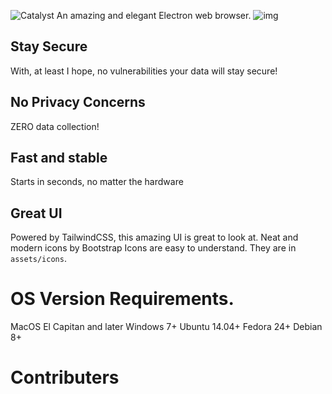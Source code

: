 ![Catalyst](https://raw.githubusercontent.com/JaydenDev/Catalyst/master/assets/banner.svg)
An amazing and elegant Electron web browser.
![img](https://user-images.githubusercontent.com/92550746/147862353-c30a1246-1ab6-48b0-992f-f138b8f95648.png)
## Stay Secure
With, at least I hope, no vulnerabilities your data will stay secure!
## No Privacy Concerns
ZERO data collection!
## Fast and stable
Starts in seconds, no matter the hardware
## Great UI
Powered by TailwindCSS, this amazing UI is great to look at.
Neat and modern icons by Bootstrap Icons are easy to understand. They are in `assets/icons`.
# OS Version Requirements.
MacOS El Capitan and later
Windows 7+
Ubuntu 14.04+
Fedora 24+
Debian 8+
# Contributers
